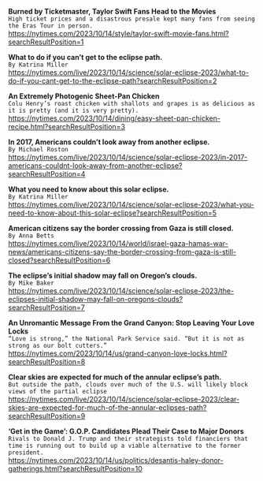 **Burned by Ticketmaster, Taylor Swift Fans Head to the Movies**\
`High ticket prices and a disastrous presale kept many fans from seeing the Eras Tour in person.`\
https://nytimes.com/2023/10/14/style/taylor-swift-movie-fans.html?searchResultPosition=1

**What to do if you can’t get to the eclipse path.**\
`By Katrina Miller`\
https://nytimes.com/live/2023/10/14/science/solar-eclipse-2023/what-to-do-if-you-cant-get-to-the-eclipse-path?searchResultPosition=2

**An Extremely Photogenic Sheet-Pan Chicken**\
`Colu Henry’s roast chicken with shallots and grapes is as delicious as it is pretty (and it is very pretty).`\
https://nytimes.com/2023/10/14/dining/easy-sheet-pan-chicken-recipe.html?searchResultPosition=3

**In 2017, Americans couldn’t look away from another eclipse.**\
`By Michael Roston`\
https://nytimes.com/live/2023/10/14/science/solar-eclipse-2023/in-2017-americans-couldnt-look-away-from-another-eclipse?searchResultPosition=4

**What you need to know about this solar eclipse.**\
`By Katrina Miller`\
https://nytimes.com/live/2023/10/14/science/solar-eclipse-2023/what-you-need-to-know-about-this-solar-eclipse?searchResultPosition=5

**American citizens say the border crossing from Gaza is still closed.**\
`By Anna Betts`\
https://nytimes.com/live/2023/10/14/world/israel-gaza-hamas-war-news/americans-citizens-say-the-border-crossing-from-gaza-is-still-closed?searchResultPosition=6

**The eclipse’s initial shadow may fall on Oregon’s clouds.**\
`By Mike Baker`\
https://nytimes.com/live/2023/10/14/science/solar-eclipse-2023/the-eclipses-initial-shadow-may-fall-on-oregons-clouds?searchResultPosition=7

**An Unromantic Message From the Grand Canyon: Stop Leaving Your Love Locks**\
`“Love is strong,” the National Park Service said. “But it is not as strong as our bolt cutters.”`\
https://nytimes.com/2023/10/14/us/grand-canyon-love-locks.html?searchResultPosition=8

**Clear skies are expected for much of the annular eclipse’s path.**\
`But outside the path, clouds over much of the U.S. will likely block views of the partial eclipse`\
https://nytimes.com/live/2023/10/14/science/solar-eclipse-2023/clear-skies-are-expected-for-much-of-the-annular-eclipses-path?searchResultPosition=9

**‘Get in the Game’: G.O.P. Candidates Plead Their Case to Major Donors**\
`Rivals to Donald J. Trump and their strategists told financiers that time is running out to build up a viable alternative to the former president.`\
https://nytimes.com/2023/10/14/us/politics/desantis-haley-donor-gatherings.html?searchResultPosition=10


